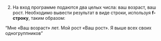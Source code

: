 2. На вход программе подаются два целых числа: ваш возраст, ваш рост. Необходимо вывести результат в виде строки, используя **f-строку**, таким образом:

“Мне «Ваш возраст» лет.  Мой рост «Ваш рост». Я выше всех своих одногруппников”
